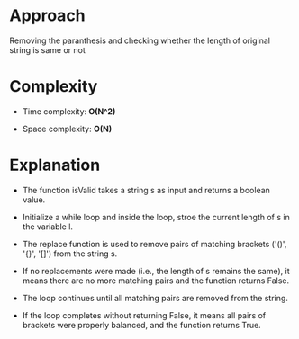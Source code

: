 # Approach
 
Removing the paranthesis and checking whether the length of original string is same or not

# Complexity

- Time complexity: **O(N^2)**

- Space complexity: **O(N)**

# Explanation

- The function isValid takes a string s as input and returns a boolean value.

- Initialize a while loop and inside the loop, stroe the current length of s in the variable l.

- The replace function is used to remove pairs of matching brackets ('()', '{}', '[]') from the string s.

- If no replacements were made (i.e., the length of s remains the same), it means there are no more matching pairs and the function returns False.

- The loop continues until all matching pairs are removed from the string.

- If the loop completes without returning False, it means all pairs of brackets were properly balanced, and the function returns True.
